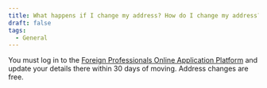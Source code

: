 ```yaml
---
title: What happens if I change my address? How do I change my address?
draft: false
tags:
  - General
---
```

You must log in to the [Foreign Professionals Online Application Platform](https://coa.immigration.gov.tw/coa-frontend/four-in-one/entry/golden-card) and update your details there within 30 days of moving. Address changes are free.
